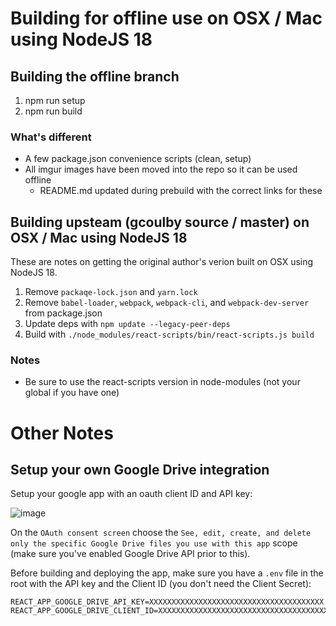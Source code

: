 # Building for offline use on OSX / Mac using NodeJS 18

## Building the offline branch 

1. npm run setup
1. npm run build

### What's different

* A few package.json convenience scripts (clean, setup)
* All imgur images have been moved into the repo so it can be used offline
  * README.md updated during prebuild with the correct links for these

## Building upsteam (gcoulby source / master) on OSX / Mac using NodeJS 18

These are notes on getting the original author's verion built on OSX using NodeJS 18.

1. Remove `packaqe-lock.json` and `yarn.lock`
1. Remove `babel-loader`, `webpack`, `webpack-cli`, and `webpack-dev-server` from package.json
1. Update deps with `npm update --legacy-peer-deps`
1. Build with `./node_modules/react-scripts/bin/react-scripts.js build`

### Notes

* Be sure to use the react-scripts version in node-modules (not your global if you have one)

# Other Notes

## Setup your own Google Drive integration

Setup your google app with an oauth client ID and API key:

![image](https://user-images.githubusercontent.com/7715262/167339610-780ba3e2-4ccf-4c90-900b-fcffa281df1b.png)

On the `OAuth consent screen` choose the `See, edit, create, and delete only the specific Google Drive files you use with this app` scope (make sure you've enabled Google Drive API prior to this).

Before building and deploying the app, make sure you have a `.env` file in the root with the API key and the Client ID (you don't need the Client Secret):

```
REACT_APP_GOOGLE_DRIVE_API_KEY=XXXXXXXXXXXXXXXXXXXXXXXXXXXXXXXXXXXXXXX
REACT_APP_GOOGLE_DRIVE_CLIENT_ID=XXXXXXXXXXXXXXXXXXXXXXXXXXXXXXXXXXXXXXXXXXXXX.apps.googleusercontent.com
```



